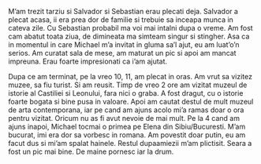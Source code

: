 M’am trezit tarziu si Salvador si Sebastian erau plecati deja. Salvador a plecat acasa, ii era prea dor de familie si trebuie sa inceapa munca in cateva zile. Cu Sebastian probabil ma voi mai intalni dupa o vreme. Am fost cam abatut toata ziua, de dimineata ma simteam singur si stingher. Asa ca in momentul in care Michael m’a invitat in gluma sa’l ajut, eu am luat’o’n serios. Am curatat sala de mese, am maturat un pic si apoi am mancat impreuna. Erau foarte impresionati ca i’am ajutat.

Dupa ce am terminat, pe la vreo 10, 11, am plecat in oras. Am vrut sa vizitez muzee, sa fiu turist. Si am reusit. Timp de vreo 2 ore am vizitat muzeul de istorie al Castiliei si Leonului, fara nici o graba. A fost dragut, cu o istorie foarte bogata si bine pusa in valoare. Apoi am cautat destul de mult muzeul de arta contemporana, iar pe cand am ajuns acolo mi’a ramas doar o ora pentru vizitat. Oricum nu as fi avut nevoie de mai mult. Pe la 4 cand am ajuns inapoi, Michael tocmai o primea pe Elena din Sibiu/Bucuresti. M’am bucurat, imi era dor sa vorbesc in romana. Am povestit doar putin, eu am facut dus si mi’am spalat hainele. Restul dupaamiezii m’am plictisit. Seara a fost un pic mai bine. De maine pornesc iar la drum.